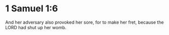 # 1 Samuel 1:6

And her adversary also provoked her sore, for to make her fret, because the LORD had shut up her womb.
